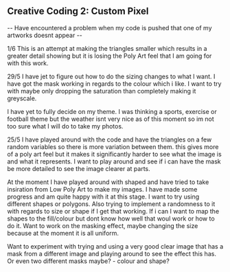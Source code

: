 ## Creative Coding 2: Custom Pixel


-- Have encountered a problem when my code is pushed that one of my artworks doesnt appear --

1/6
This is an attempt at making the triangles smaller which results in a greater detail showing but it is losing the Poly Art feel that I am going for with this work.

29/5
I have jet to figure out how to do the sizing changes to what I want. I have got the mask working in regards to the colour which i like. I want to try with maybe only dropping the saturation than completely making it greyscale.

I have yet to fully decide on my theme. I was thinking a sports, exercise or football theme but the weather isnt very nice as of this moment so im not too sure what I will do to take my photos.


25/5 
I have played around with the code and have the triangles on a few random variables so there is more variation between them. this gives more of a poly art feel but it makes it significantly harder to see what the image is and what it represents. I want to play around and see if i can have the mask be more detailed to see the image clearer at parts.



At the moment I have played around with shaped and have tried to take insiration from Low Poly Art to make my images. I have made some progress and am quite happy with it at this stage. I want to try using different shapes or polygons. Also trying to implement a randomness to it with regards to size or shape if I get that working. If i can I want to map the shapes to the fill/colour but dont know how well that woul work or how to do it. Want to work on the masking effect, maybe changing the size because at the moment it is all uniform.

Want to experiment with trying and using a very good clear image that has a mask from a different image and playing around to see the effect this has. Or even two different masks maybe? - colour and shape?